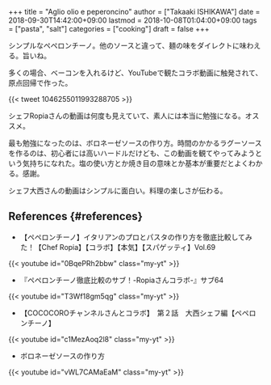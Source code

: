 +++
title = "Aglio olio e peperoncino"
author = ["Takaaki ISHIKAWA"]
date = 2018-09-30T14:42:00+09:00
lastmod = 2018-10-08T01:04:00+09:00
tags = ["pasta", "salt"]
categories = ["cooking"]
draft = false
+++

シンプルなペペロンチーノ。他のソースと違って、麺の味をダイレクトに味わえる。旨いね。

多くの場合、ベーコンを入れるけど、YouTubeで観たコラボ動画に触発されて、原点回帰で作った。

{{< tweet 1046255011993288705 >}}

シェフRopiaさんの動画は何度も見えていて、素人には本当に勉強になる。オススメ。

最も勉強になったのは、ボロネーゼソースの作り方。時間のかかるラグーソースを作るのは、初心者には高いハードルだけども、この動画を観てやってみようという気持ちになれた。塩の使い方とか焼き目の意味とか基本が重要だとよくわかる。感謝。

シェフ大西さんの動画はシンプルに面白い。料理の楽しさが伝わる。


## References {#references}

-   【ペペロンチーノ】イタリアンのプロとパスタの作り方を徹底比較してみた！【Chef Ropia】【コラボ】【本気】【スパゲッティ】Vol.69

{{< youtube id="0BqePRh2bbw" class="my-yt" >}}

-   『ペペロンチーノ徹底比較のサブ！-Ropiaさんコラボ-』サブ64

{{< youtube id="T3Wf18gm5qg" class="my-yt" >}}

-   【COCOCOROチャンネルさんとコラボ】　第２話　大西シェフ編【ペペロンチーノ】

{{< youtube id="c1MezAoq2l8" class="my-yt" >}}

-   ボロネーゼソースの作り方

{{< youtube id="vWL7CAMaEaM" class="my-yt" >}}
